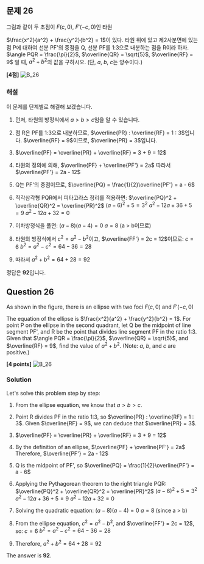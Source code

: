 

## 문제 26
그림과 같이 두 초점이 $F(c, 0)$, $F'(-c, 0)$인 타원

$\frac{x^2}{a^2} + \frac{y^2}{b^2} = 1$이 있다. 타원 위에 있고 제2사분면에 있는 
점 P에 대하여 선분 PF'의 중점을 Q, 선분 PF를 1:3으로 
내분하는 점을 R이라 하자. $\angle PQR = \frac{\pi}{2}$, $\overline{QR} = \sqrt{5}$, $\overline{RF} = 9$ 
일 때, $a^2 + b^2$의 값을 구하시오. (단, $a$, $b$, $c$는 양수이다.)

**[4점]**
![B_26](../Images/B_26.png)

### 해설
이 문제를 단계별로 해결해 보겠습니다.

1) 먼저, 타원의 방정식에서 $a > b > c$임을 알 수 있습니다.

2) 점 R은 PF를 1:3으로 내분하므로, $\overline{PR} : \overline{RF} = 1 : 3$입니다.
   $\overline{RF} = 9$이므로, $\overline{PR} = 3$입니다.

3) $\overline{PF} = \overline{PR} + \overline{RF} = 3 + 9 = 12$

4) 타원의 정의에 의해, $\overline{PF} + \overline{PF'} = 2a$
   따라서 $\overline{PF'} = 2a - 12$

5) Q는 PF'의 중점이므로, $\overline{PQ} = \frac{1}{2}\overline{PF'} = a - 6$

6) 직각삼각형 PQR에서 피타고라스 정리를 적용하면:
   $\overline{PQ}^2 + \overline{QR}^2 = \overline{PR}^2$
   $(a-6)^2 + 5 = 3^2$
   $a^2 - 12a + 36 + 5 = 9$
   $a^2 - 12a + 32 = 0$

7) 이차방정식을 풀면:
   $(a-8)(a-4) = 0$
   $a = 8$ (a > b이므로)

8) 타원의 방정식에서 $c^2 = a^2 - b^2$이고, $\overline{FF'} = 2c = 12$이므로:
   $c = 6$
   $b^2 = a^2 - c^2 = 64 - 36 = 28$

9) 따라서 $a^2 + b^2 = 64 + 28 = 92$

정답은 **92**입니다.

## Question 26
As shown in the figure, there is an ellipse with two foci $F(c, 0)$ and $F'(-c, 0)$

The equation of the ellipse is $\frac{x^2}{a^2} + \frac{y^2}{b^2} = 1$. For point P on the ellipse in the second quadrant, 
let Q be the midpoint of line segment PF', and R be the point that divides line segment PF in the ratio 1:3. 
Given that $\angle PQR = \frac{\pi}{2}$, $\overline{QR} = \sqrt{5}$, and $\overline{RF} = 9$, 
find the value of $a^2 + b^2$. (Note: $a$, $b$, and $c$ are positive.)

**[4 points]**
![B_26](../Images/B_26.png)

### Solution
Let's solve this problem step by step:

1) From the ellipse equation, we know that $a > b > c$.

2) Point R divides PF in the ratio 1:3, so $\overline{PR} : \overline{RF} = 1 : 3$.
   Given $\overline{RF} = 9$, we can deduce that $\overline{PR} = 3$.

3) $\overline{PF} = \overline{PR} + \overline{RF} = 3 + 9 = 12$

4) By the definition of an ellipse, $\overline{PF} + \overline{PF'} = 2a$
   Therefore, $\overline{PF'} = 2a - 12$

5) Q is the midpoint of PF', so $\overline{PQ} = \frac{1}{2}\overline{PF'} = a - 6$

6) Applying the Pythagorean theorem to the right triangle PQR:
   $\overline{PQ}^2 + \overline{QR}^2 = \overline{PR}^2$
   $(a-6)^2 + 5 = 3^2$
   $a^2 - 12a + 36 + 5 = 9$
   $a^2 - 12a + 32 = 0$

7) Solving the quadratic equation:
   $(a-8)(a-4) = 0$
   $a = 8$ (since a > b)

8) From the ellipse equation, $c^2 = a^2 - b^2$, and $\overline{FF'} = 2c = 12$, so:
   $c = 6$
   $b^2 = a^2 - c^2 = 64 - 36 = 28$

9) Therefore, $a^2 + b^2 = 64 + 28 = 92$

The answer is **92**.